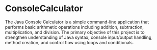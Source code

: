 # ConsoleCalculator
The Java Console Calculator is a simple command-line application that performs basic arithmetic operations including addition, subtraction, multiplication, and division. The primary objective of this project is to strengthen understanding of Java syntax, console input/output handling, method creation, and control flow using loops and conditionals.
